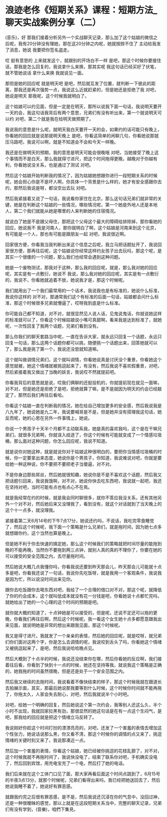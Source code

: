 # 浪迹老佟《短期关系》课程：短期方法_聊天实战案例分享（二）

(音乐)，好 那我们接着分析另外一个实战聊天记录，那么加了这个姑娘的微信之后呢，我有20分钟没有理她，那在这20分钟之内呢，她就按捺不住了 主动给我发了消息，她说 我要把你签名盗走。

哎 挺有意思的 上来就发这个，就跟别的开场白不一样 是吧，那这个时候你要接住话，那我是怎么回复的，我说拿什么来换，那其实呢 我这句话已经买好了伏笔，就不管她说话 拿什么来换 我就说见一面。

那但是她的回应呢 就是明天吧 是吧，然后就互发了位置，就判断一下彼此的距离，那我还是再次强势一点，我说这么近就赶紧的，但是她还是拒绝了我 对吧，她说是明天 那我呢，这个时候我就明白了。

这个姑娘可以约见面，但是一定是在明天，那所以说我下面一句话，我说明天要开一天的会，我这句话我背后有两个意思，兄弟们有没有听出来，第一个就说明天可以约 对吧，第二个就是我在给明天做预期了。

我说我的意思是什么呢，就明天我白天要开一天的会，如果约的话可能只有晚上，你看她的回应就是说那就明天晚上 是吧，你看这简单的闲聊几句，你看她说那就压马路吧，我说可以啊，就是不知道会不会和今天一样晚。

我还是在做明天的预期，我的意思是明天可能会很晚哦 对吧，当她接受了晚上这个事情而不是白天，那么我就得寸进尺，把这个时间拖得更晚，越晚对于你越有利，你看她说没关系，也是通过了测试 对吧。

然后这个姑娘开始判断我的情况了，因为姑娘她想跟你进行一段短期关系的时候呢，她会担心你是不是坏人啊，你具体一个背景是什么样的，她才有安全感跟你去约，那然后我说是呀，都没空出去玩 对吧。

然后我紧接着又说了一句话，我说看你家住在北京，那么这句话兄弟们就非常的关键，她是在判断这个姑娘的一些情况，哪些情况呢，第一个她是外地人还是本地人，第二个我们就能从她是哪里的人来判断她的住宿情况。

就说白了她是不是跟父母住，那把这个父母这个最大的障碍给排除掉，那你看她的回应，她说我不 我是河南人，那你就明白了啊，这个姑娘是河南来到这个北京，有可能是一个人，那也有可能是跟朋友一起 对吧，我说很近啊。

回家很方便，你看我当我判断出来这个信息之后呢，我立马把话题扯开了，我说回家很方便，那再往后呢，这个姑娘说你经常这样约女孩子出去玩吗，那这个呢，是其实一个很傻的一个问题，那么我们也经常会遇到这种问题。

她是一个废物测试，那我对于这种，那么我的回应呢，就是，那么我对她的回应呢，其实是有一点敷衍，她说不 我说，那么我对她的回应呢，其实是有一点敷衍的，我说不，你看她就追着不放，她说我才是，那这个时候呢。

我们就用出了一个我们最常用的一个话术，我说我也是有标准的，她说什么标准，我说你这样的 对不对，那通常我们这个有标准的后面一句话，姑娘都会问什么标准，那这个时候很多兄弟就懵逼了，哎呀我到底是什么标准。

你可能自己都不知道，对不对，就很显然见人说人话，见鬼说鬼话，你就说她这样的标准就可以了，你看这个时候姑娘说小嘴可真甜啊，看来我是达到标准了，就她呢，一次性回复了我两个话题，兄弟们看到没有。

那么你我们的聊天套路当中呢，一直在告诉大家，就永远只回复一个话题，永远只回复一句话，那么这两个话题你都可以挑，随便挑一个话题出来，回答她就可以了，那么我是挑了第一个，我说还没尝就知道嘛。

这个就叫做调情兄弟们，这个就叫调情，你看她说真是讨厌没个重景，你看她这个感觉就被，她这个情绪就被挑逗起来了，有没有，然后我说不喜欢假重景，对吧，然后紧接着我又做出了当晚的妖言，我说哎不然就提前吧。

你看我背后的意思就是说，哎我们俩聊的还挺投机的，你就提前现在就见一面嘛，对不对，但是她还是拒绝了是吧，拒绝就算了嘛，是不是就因为明天的约会已经敲定了，那然后我们再往后看哈。

你看这个姑娘一直在判断我的情况，她在给自己增加更多的安全感，然后我说我是八九年了，她说她是九二年，我说要喊哥是不是，但是她并没有搭理我这句话，她反而呢，她的心思在另外一件事情上，她说。

你说一个男孩子十天半个月都不主动联系我，她是真的喜欢我吗，这个是在干嘛兄弟们，就很多兄弟啊，你就误入歧途了，你这个时候有可能就变成了一个情感垃圾桶，那么面对这种问题，你怎么回应呢，我说不知道。

就是说你对她这种，就是就说你对于姑娘这种很明白的，要把你当情感垃圾桶的时候，你一定要拿出来态度，她说你是个男孩子，你知道，我说难说对吧，你就是要给她一种这种说，你不要把不要把老子当傻逼，对不对。

不是你身边那些屌丝，然后她就很知趣，她说你是不是不喜欢这个话题，然后我又把话题引回来，我说我饿啊，对不对，她说你快去吃东西吧，我说就一起吧，我还在坚持对吧，当时可能有点也有点心不在焉。

就是我经常在约的时候，就是我会同时聊很多，就你不答应我没关系，还有其他另外一个对不对，然后她后来又没理我了，看到没有，就这个对话就到了当天晚上的这个十一点多，就没理我。

紧接着第二天6月14号的下午7点17分，她说还约吗，不说话，我吃完零食睡觉了，然后这个时候呢，我下面一个策略是什么兄弟们，就是拖时间，因为她七点多就想跟你约，这个当然也算是晚上。

但是她不利于你去快速的搞定她，那么这个时候我们的策略就把时间尽量的能拖到晚的不能再晚，当然你不要拖到两三点钟，就别人真的真的不理你了，你要在她的可以接受的安全范围之内，去尽量拖时间。

然后她说大概几点我懂你吗，你看我说还要到昨天那会儿，昨天那会儿可能就十点多是吧，你看我还说了一句话，我说你先吃饭呀，就是我用一个客观条件，我说我是因为忙，所以说没时间出来见你。

跟你去吃饭跟你去喝东西对吧，我给了一个合理的借口对不对，那这个呢，就降低了你的约会成本，这个就叫低成本就没有花一分钱是吧，你看她说十点都忙完吗，就她给出了她的一个心理的这个时间的预期是吧。

就你就大概的知道了，十点钟她是可以接受的，但是呢，还说不定还可以拖的更晚，你看我们再往后啊，然后这个时候呢，我一看这个女生她十点多都愿意跟我出来见面，就说明她是非常的想出来跟我见面，那这个时候呢。

我又是得寸进尺，我就发了一个亲亲的表情，然后她的回应呢，就是哎呀，就兄弟们你们面对这两个字，你是怎么去调情的呢，我说咬到舌头了吗，你看她这个情绪又被挑逗起来了，是吧，然后我说哈哈晚点见。

然后大概到了十点半的时候，我说还没结束你在哪，然后你看她的反应啊，我们接着往后看，你看到了快到十一点的时候，她还在坚持等我，就说我这个策略是正确的，她我拖的时间虽然很晚，但是还是处于一个安全范围之内。

然后我又继续的去拖时间，我说看着不像快结束的样子，那这个时候我就在跟道长去拍展示面，其实，那最后她说那我要等到什么时候，这个时候你时间就不能再拖了，你拖太久，人家会失去耐心，对吧，然后我就说半个小时吧。

对吧，给她一个明确的回复，然后她说这个第一次约会，我等别人还这么久，半个小时不出现，我就回家拉黑有劲，那很显然的她这句话是在有一点这个生闷气，是吧，那我给的回应就是把这个情绪立马反转了。

我说刚好你趁这个时间打扮的漂漂亮亮的，对吧，还发了一个害羞的表情去增加这个性张力，她说话说那么黑，你又看不清，那这个时候你的调情的点又来了，挑逗情绪的关键时刻又来了，我说那凑近一点。

然后加一个害羞的表情，你看这个姑娘，她已经被你挑逗的花枝乱颤了，对不对，这个时候我就不再拖时间了，我说快没电了，结束了联系你对吧，手机确实没电了，然后回到宾馆，用充电宝充了一个电，然后打了她的电话。

我们后来就在这个工体门口见了面，那大家再看后面这个时间点跳到了，6月15号的半夜3点13分，就那个时候呢，兄弟们看得出来吗，我已经把她送回去了，然后她说我睡不着了，她说好有罪恶感。

就跟我约完之后很有罪恶感，是不是，然后我说还沉浸在你的气息中，没回过神，还是一种很暧昧的感觉，那以上就是在这段短期关系当中，完整的聊天记录，兄弟们有没有学到，(音樂)，咱們下集見。

